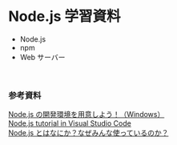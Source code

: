 # Node.js 学習資料

-   Node.js
-   npm
-   Web サーバー

<br/>

### 参考資料

[Node.js の開発環境を用意しよう！（Windows）](https://prog-8.com/docs/nodejs-env-win)  
[Node.js tutorial in Visual Studio Code](https://code.visualstudio.com/docs/nodejs/nodejs-tutorial)  
[Node.js とはなにか？なぜみんな使っているのか？](https://qiita.com/non_cal/items/a8fee0b7ad96e67713eb)
